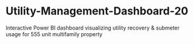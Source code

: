 # Utility-Management-Dashboard-20
Interactive Power BI dashboard visualizing utility recovery &amp; submeter usage for 555 unit multifamily property
